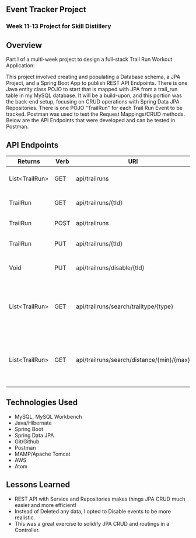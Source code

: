 ## Event Tracker Project

### Week 11-13 Project for Skill Distillery

## Overview

Part I of a multi-week project to design a full-stack Trail Run Workout Application:

This project involved creating and populating a Database schema, a JPA Project, and a Spring Boot App to publish REST API Endpoints. There is one Java entity class POJO to start that is mapped with JPA from a trail_run table in my MySQL database. It will be a build-upon, and this portion was the back-end setup, focusing on CRUD operations with Spring Data JPA Repositories.  There is one POJO "TrailRun" for each Trail Run Event to be tracked. Postman was used to test the Request Mappings/CRUD methods.  Below are the API Endpoints that were developed and can be tested in Postman.

## API Endpoints

|Returns   | Verb        | URI    | Description |
|----------|-------------|--------|-------------|
| List&lt;TrailRun&gt; | GET  | api/trailruns | Retrieve List of Active Trail Runs |
| TrailRun | GET | api/trailruns/{tId} | Retrieve one Trail Run by ID |
| TrailRun | POST | api/trailruns | Creates a new Trail Run |
| TrailRun | PUT | api/trailruns/{tId} | Updates an existing Trail Run by ID |
| Void | PUT | api/trailruns/disable/{tId} | Disables an existing Trail Run by ID |
| List&lt;TrailRun&gt; | GET | api/trailruns/search/trailtype/{type} | Retrieve List of Trail Runs of a certain Enum type ("LIGHT", "MODERATE", "RUGGED") |
| List&lt;TrailRun&gt; | GET | api/trailruns/search/distance/{min}/{max} | Retrieve List of Trail Runs within a specific distance range (in miles) |

## Technologies Used
* MySQL, MySQL Workbench
* Java/Hibernate
* Spring Boot
* Spring Data JPA
* Git/Github
* Postman
* MAMP/Apache Tomcat
* AWS
* Atom

## Lessons Learned

* REST API with Service and Repositories makes things JPA CRUD much easier and more efficient!
* Instead of Deleted any data, I opted to Disable events to be more realistic.
* This was a great exercise to solidify JPA CRUD and routings in a Controller.
